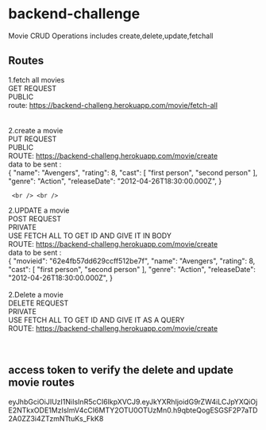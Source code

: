 # backend-challenge
Movie CRUD Operations includes create,delete,update,fetchall

## Routes

1.fetch all movies <br />
GET REQUEST <br />
PUBLIC <br />
route: https://backend-challeng.herokuapp.com/movie/fetch-all <br />
 <br /> <br />
2.create a movie <br />
PUT REQUEST <br />
PUBLIC <br />
ROUTE: https://backend-challeng.herokuapp.com/movie/create <br />
data to be sent :  <br />
  {
        "name": "Avengers",
        "rating": 8,
        "cast": [
            "first person",
            "second person"
        ],
        "genre": "Action",
        "releaseDate": "2012-04-26T18:30:00.000Z",
    }
    
     <br /> <br />

2.UPDATE a movie <br />
POST REQUEST <br />
PRIVATE <br />
USE FETCH ALL TO GET ID AND GIVE IT IN BODY <br />
ROUTE: https://backend-challeng.herokuapp.com/movie/create <br />
data to be sent :  <br />
  {
        "movieid": "62e4fb57dd629ccff512be7f",
        "name": "Avengers",
        "rating": 8,
        "cast": [
            "first person",
            "second person"
        ],
        "genre": "Action",
        "releaseDate": "2012-04-26T18:30:00.000Z",
    }
 <br /> <br />
2.Delete a movie <br />
DELETE REQUEST <br />
PRIVATE <br />
USE FETCH ALL TO GET ID AND GIVE IT AS A QUERY <br />
ROUTE: https://backend-challeng.herokuapp.com/movie/create <br /> <br /> <br />

  


## access token to verify the delete and update movie routes
eyJhbGciOiJIUzI1NiIsInR5cCI6IkpXVCJ9.eyJkYXRhIjoidG9rZW4iLCJpYXQiOjE2NTkxODE1MzIsImV4cCI6MTY2OTU0OTUzMn0.h9qbteQogESGSF2P7aTD2A0ZZ3i4ZTzmNTtuKs_FkK8
